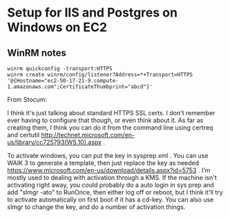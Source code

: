 # Setup for IIS and Postgres on Windows on EC2

## WinRM notes


    winrm quickconfig -transport:HTTPS
    winrm create winrm/config/listener?Address=*+Transport=HTTPS '@{Hostname="ec2-50-17-21-9.compute-1.amazonaws.com";CertificateThumbprint="abcd"}'

From Stocum:

I think it's just talking about standard HTTPS SSL certs. I don't remember ever having to configure that though, or even think about it. As far as creating them, I think you can do it from the command line using certreq and certutil http://technet.microsoft.com/en-us/library/cc725793(WS.10).aspx .

To activate windows, you can put the key in sysprep.xml . You can use WAIK 3 to generate a template, then just replace the key as needed https://www.microsoft.com/en-us/download/details.aspx?id=5753 . I'm mostly used to dealing with activation through a KMS. If the machine isn't activating right away, you could probably do a auto login in sys prep and add "slmgr -ato" to RunOnce, then either log off or reboot, but I think it'll try to activate automatically on first boot if it has a cd-key. You can also use slmgr to change the key, and do a number of activation things.
